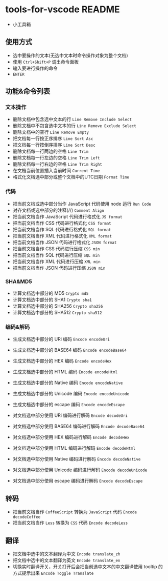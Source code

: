 # tools-for-vscode README

- 小工具箱

## 使用方式
- 选中要操作的文本(无选中文本时命令操作对象为整个文档)
- 使用 `Ctrl+Shift+P` 调出命令面板
- 输入要进行操作的命令
- `ENTER`

## 功能&命令列表

### 文本操作
- 删除文档中包含选中文本的行 `Line Remove Include Select`
- 删除文档中不包含选中文本的行 `Line Remove Exclude Select`
- 删除文档中的空行 `Line Remove Empty`
- 把文档每一行按正序排序 `Line Sort Asc`
- 把文档每一行按倒序排序 `Line Sort Desc`
- 删除文档每一行两边的空格 `Line Trim`
- 删除文档每一行左边的空格 `Line Trim Left`
- 删除文档每一行右边的空格 `Line Trim Right`
- 在文档当前位置插入当前时间 `Current Time`
- 格式化文档选中部分或整个文档中的UTC日期 `Format Time`
### 代码
- 把当前文档或选中部分当作 JavaScript 代码使用 node 运行 `Run Code`
- 对齐文档或选中部分的注释(//) `Comment Align`
- 把当前文档当作 JavaScript 代码进行格式化 `JS format`
- 把当前文档当作 CSS 代码进行格式化 `CSS format`
- 把当前文档当作 SQL 代码进行格式化 `SQL format`
- 把当前文档当作 XML 代码进行格式化 `XML format`
- 把当前文档当作 JSON 代码进行格式化 `JSON format`
- 把当前文档当作 CSS 代码进行压缩 `CSS min`
- 把当前文档当作 SQL 代码进行压缩 `SQL min`
- 把当前文档当作 XML 代码进行压缩 `XML min`
- 把当前文档当作 JSON 代码进行压缩 `JSON min`
### SHA&MD5
- 计算文档选中部分的 MD5 `Crypto md5`
- 计算文档选中部分的 SHA1 `Crypto sha1`
- 计算文档选中部分的 SHA256 `Crypto sha256`
- 计算文档选中部分的 SHA512 `Crypto sha512`
### 编码&解码
- 生成文档选中部分的 URi 编码 `Encode encodeUri`
- 生成文档选中部分的 BASE64 编码 `Encode encodeBase64`
- 生成文档选中部分的 HEX 编码 `Encode encodeHex`
- 生成文档选中部分的 HTML 编码 `Encode encodeHtml`
- 生成文档选中部分的 Native 编码 `Encode encodeNative`
- 生成文档选中部分的 Unicode 编码 `Encode encodeUnicode`
- 生成文档选中部分的 escape 编码 `Encode encodeEscape`

- 对文档选中部分使用 URi 编码进行解码 `Encode decodeUri`
- 对文档选中部分使用 BASE64 编码进行解码 `Encode decodeBase64`
- 对文档选中部分使用 HEX 编码进行解码 `Encode decodeHex`
- 对文档选中部分使用 HTML 编码进行解码 `Encode decodeHtml`
- 对文档选中部分使用 Native 编码进行解码 `Encode decodeNative`
- 对文档选中部分使用 Unicode 编码进行解码 `Encode decodeUnicode`
- 对文档选中部分使用 escape 编码进行解码 `Encode decodeEscape`
## 转码
- 把当前文档当作 `CoffeeScript` 转换为 `JavaScript` 代码 `Encode decodeCoffee`
- 把当前文档当作 `Less` 转换为 `CSS` 代码 `Encode decodeLess`
## 翻译
- 把文档中选中的文本翻译为中文 `Encode translate_zh`
- 把文档中选中的文本翻译为英文 `Encode translate_en`
- 切换实时翻译开关，开关打开后会把当前选中文本的中文翻译使用 tooltip 的方式提示出来 `Encode Toggle Translate`
